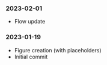 ### 2023-02-01
- Flow update

### 2023-01-19
- Figure creation (with placeholders)
- Initial commit
